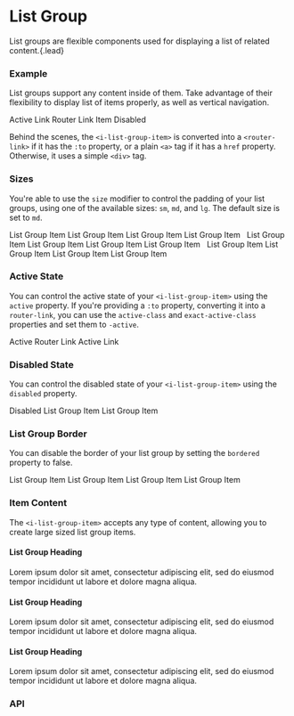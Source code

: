 # List Group
List groups are flexible components used for displaying a list of related content.{.lead}

### Example
List groups support any content inside of them. Take advantage of their flexibility to display list of items properly, as well as vertical navigation.

<i-code-preview title="List Group Example" link="https://github.com/inkline/inkline/tree/master/src/components/ListGroup">

<i-list-group>
    <i-list-group-item active>Active</i-list-group-item>
    <i-list-group-item href="http://inkline.io">Link</i-list-group-item>
    <i-list-group-item :to="{ name: 'index' }">Router Link</i-list-group-item>
    <i-list-group-item>Item</i-list-group-item>
    <i-list-group-item disabled>Disabled</i-list-group-item>
</i-list-group>

<template slot="html">

~~~html
<i-list-group>
    <i-list-group-item active>Active</i-list-group-item>
    <i-list-group-item href="http://inkline.io">Link</i-list-group-item>
    <i-list-group-item :to="{ name: 'index' }">Router Link</i-list-group-item>
    <i-list-group-item>Item</i-list-group-item>
    <i-list-group-item disabled>Disabled</i-list-group-item>
</i-list-group>
~~~

</template>
</i-code-preview>

Behind the scenes, the `<i-list-group-item>` is converted into a `<router-link>` if it has the `:to` property, or a plain `<a>` tag if it has a `href` property. Otherwise, it uses a simple `<div>` tag.

### Sizes
You're able to use the `size` modifier to control the padding of your list groups, using one of the available sizes: `sm`, `md`, and `lg`. The default size is set to `md`.

<i-code-preview title="List Group Sizes" link="https://github.com/inkline/inkline/tree/master/src/components/ListGroup">

<div>
<i-list-group size="sm">
    <i-list-group-item>List Group Item</i-list-group-item>
    <i-list-group-item>List Group Item</i-list-group-item>
    <i-list-group-item>List Group Item</i-list-group-item>
    <i-list-group-item>List Group Item</i-list-group-item>
</i-list-group>&nbsp;

<i-list-group size="md">
    <i-list-group-item>List Group Item</i-list-group-item>
    <i-list-group-item>List Group Item</i-list-group-item>
    <i-list-group-item>List Group Item</i-list-group-item>
    <i-list-group-item>List Group Item</i-list-group-item>
</i-list-group>&nbsp;

<i-list-group size="lg">
    <i-list-group-item>List Group Item</i-list-group-item>
    <i-list-group-item>List Group Item</i-list-group-item>
    <i-list-group-item>List Group Item</i-list-group-item>
    <i-list-group-item>List Group Item</i-list-group-item>
</i-list-group>
</div>

<template slot="html">

~~~html
<i-list-group size="sm">
    <i-list-group-item>List Group Item</i-list-group-item>
    <i-list-group-item>List Group Item</i-list-group-item>
    <i-list-group-item>List Group Item</i-list-group-item>
    <i-list-group-item>List Group Item</i-list-group-item>
</i-list-group>
~~~
~~~html
<i-list-group size="md">
    <i-list-group-item>List Group Item</i-list-group-item>
    <i-list-group-item>List Group Item</i-list-group-item>
    <i-list-group-item>List Group Item</i-list-group-item>
    <i-list-group-item>List Group Item</i-list-group-item>
</i-list-group>
~~~
~~~html
<i-list-group size="lg">
    <i-list-group-item>List Group Item</i-list-group-item>
    <i-list-group-item>List Group Item</i-list-group-item>
    <i-list-group-item>List Group Item</i-list-group-item>
    <i-list-group-item>List Group Item</i-list-group-item>
</i-list-group>
~~~

</template>
</i-code-preview>

### Active State
You can control the active state of your `<i-list-group-item>` using the `active` property. If you're providing a `:to` property, converting it into a `router-link`, you can use the `active-class` and `exact-active-class` properties and set them to `-active`.

<i-code-preview title="List Group Active State" link="https://github.com/inkline/inkline/tree/master/src/components/ListGroup">

<div>
<i-list-group>
    <i-list-group-item :to="{ name: 'docs-components-list-group' }" exact-active-class="-active">Active Router Link</i-list-group-item>
    <i-list-group-item :to="{ name: 'index' }" active>Active Link</i-list-group-item>
</i-list-group>
</div>

<template slot="html">

~~~html
<i-list-group>
    <i-list-group-item :to="{ name: 'docs-components-list-group' }" exact-active-class="-active">Active Router Link</i-list-group-item>
    <i-list-group-item :to="{ name: 'index' }" active>Active Link</i-list-group-item>
</i-list-group>
~~~

</template>
</i-code-preview>


### Disabled State
You can control the disabled state of your `<i-list-group-item>` using the `disabled` property. 

<i-code-preview title="List Group Disabled State" link="https://github.com/inkline/inkline/tree/master/src/components/ListGroup">

<div>
<i-list-group>
    <i-list-group-item disabled>Disabled List Group Item</i-list-group-item>
    <i-list-group-item>List Group Item</i-list-group-item>
</i-list-group>
</div>

<template slot="html">

~~~html
<i-list-group>
    <i-list-group-item disabled>Disabled List Group Item</i-list-group-item>
    <i-list-group-item>List Group Item</i-list-group-item>
</i-list-group>
~~~

</template>
</i-code-preview>

### List Group Border
You can disable the border of your list group by setting the `bordered` property to false. 

<i-code-preview title="List Group Border" link="https://github.com/inkline/inkline/tree/master/src/components/ListGroup">

<div>
<i-list-group :bordered="false">
    <i-list-group-item>List Group Item</i-list-group-item>
    <i-list-group-item>List Group Item</i-list-group-item>
    <i-list-group-item>List Group Item</i-list-group-item>
    <i-list-group-item>List Group Item</i-list-group-item>
</i-list-group>
</div>

<template slot="html">

~~~html
<i-list-group :bordered="false">
    <i-list-group-item>List Group Item</i-list-group-item>
    <i-list-group-item>List Group Item</i-list-group-item>
    <i-list-group-item>List Group Item</i-list-group-item>
    <i-list-group-item>List Group Item</i-list-group-item>
</i-list-group>
~~~

</template>
</i-code-preview>

### Item Content
The `<i-list-group-item>` accepts any type of content, allowing you to create large sized list group items.

<i-code-preview title="List Group Item Content" link="https://github.com/inkline/inkline/tree/master/src/components/ListGroup">

<div>
<i-list-group>
    <i-list-group-item>
        <h4>List Group Heading</h4>
        <p>Lorem ipsum dolor sit amet, consectetur adipiscing elit, sed do eiusmod tempor incididunt ut labore et dolore magna aliqua.</p>
    </i-list-group-item>
    <i-list-group-item>
        <h4>List Group Heading</h4>
        <p>Lorem ipsum dolor sit amet, consectetur adipiscing elit, sed do eiusmod tempor incididunt ut labore et dolore magna aliqua.</p>
    </i-list-group-item>
    <i-list-group-item>
        <h4>List Group Heading</h4>
        <p>Lorem ipsum dolor sit amet, consectetur adipiscing elit, sed do eiusmod tempor incididunt ut labore et dolore magna aliqua.</p>
    </i-list-group-item>
</i-list-group>
</div>

<template slot="html">

~~~html
<i-list-group>
    <i-list-group-item>
        <h4>List Group Heading</h4>
        <p>Lorem ipsum dolor sit amet, consectetur adipiscing elit, sed do eiusmod tempor incididunt ut labore et dolore magna aliqua.</p>
    </i-list-group-item>
    <i-list-group-item>
        <h4>List Group Heading</h4>
        <p>Lorem ipsum dolor sit amet, consectetur adipiscing elit, sed do eiusmod tempor incididunt ut labore et dolore magna aliqua.</p>
    </i-list-group-item>
    <i-list-group-item>
        <h4>List Group Heading</h4>
        <p>Lorem ipsum dolor sit amet, consectetur adipiscing elit, sed do eiusmod tempor incididunt ut labore et dolore magna aliqua.</p>
    </i-list-group-item>
</i-list-group>
~~~

</template>
</i-code-preview>


### API

<i-api-preview title="List Group API" expanded markup="i-list-group" link="https://github.com/inkline/inkline/tree/master/src/components/ListGroup">
    <template slot="props">
        <table class="table -bordered">
            <thead>
                <tr>
                    <th>Property</th>
                    <th>Description</th>
                    <th>Type</th>
                    <th>Accepted</th>
                    <th>Default</th>
                </tr>
            </thead>
            <tbody>
                <tr>
                    <td>bordered</td>
                    <td>Sets the list group component style to be bordered.</td>
                    <td><code>Boolean</code></td>
                    <td><code>true</code>, <code>false</code></td>
                    <td><code>true</code></td>
                </tr>
                <tr>
                    <td>size</td>
                    <td>Sets the size of the list group component.</td>
                    <td><code>String</code></td>
                    <td><code>sm</code>, <code>md</code>, <code>lg</code></td>
                    <td><code>md</code></td>
                </tr>
            </tbody>
        </table>
    </template>
    <template slot="slots">
        <table class="table -bordered _margin-bottom-0">
            <thead>
                <tr>
                    <th>Name</th>
                    <th>Description</th>
                </tr>
            </thead>
            <tbody>
                <tr>
                    <td>default</td>
                    <td>Slot for list group default content.</td>
                </tr>
            </tbody>
        </table>
    </template>
</i-api-preview>

<i-api-preview title="List Group Item API" markup="i-list-group-item" expanded link="https://github.com/inkline/inkline/tree/master/src/components/ListGroupItem">
    <template slot="props">
        <table class="table -bordered">
            <thead>
                <tr>
                    <th>Property</th>
                    <th>Description</th>
                    <th>Type</th>
                    <th>Accepted</th>
                    <th>Default</th>
                </tr>
            </thead>
            <tbody>
                <tr>
                    <td>active</td>
                    <td>Sets the list group item state as active.</td>
                    <td><code>Boolean</code></td>
                    <td><code>true</code>, <code>false</code></td>
                    <td><code>false</code></td>
                </tr>
                <tr>
                    <td>disabled</td>
                    <td>Sets the list group item state as disabled.</td>
                    <td><code>Boolean</code></td>
                    <td><code>true</code>, <code>false</code></td>
                    <td><code>false</code></td>
                </tr>
                <tr>
                    <td>tag</td>
                    <td>Sets the tag to be used for the component. If <code>to</code> or <code>href</code> attribute is provided, an <code>a</code> tag will be used.</td>
                    <td><code>String</code></td>
                    <td></td>
                    <td><code>div</code></td>
                </tr>
            </tbody>
        </table>
    </template>
    <template slot="slots">
        <table class="table -bordered _margin-bottom-0">
            <thead>
                <tr>
                    <th>Name</th>
                    <th>Description</th>
                </tr>
            </thead>
            <tbody>
                <tr>
                    <td>default</td>
                    <td>Slot for list group item default content.</td>
                </tr>
            </tbody>
        </table>
    </template>
</i-api-preview>
